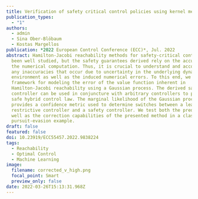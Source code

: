 ```yaml
---
title: Verification of safety critical control policies using kernel methods
publication_types:
  - "1"
authors:
  - admin
  - Sina Ober-Blöbaum
  - Kostas Margellos
publication: *2022 European Control Conference (ECC)*, Jul. 2022
abstract: Hamilton-Jacobi reachability methods for safety-critical control have
  been well studied, but the safety guarantees derived rely on the accuracy of
  the numerical computation. Thus, it is crucial to understand and account for
  any inaccuracies that occur due to uncertainty in the underlying dynamics and
  environment as well as the induced numerical errors. To this end, we propose a
  framework for modeling the error of the value function inherent in
  Hamilton-Jacobi reachability using a Gaussian process. The derived safety
  controller can be used in conjuncture with arbitrary controllers to provide a
  safe hybrid control law. The marginal likelihood of the Gaussian process then
  provides a confidence metric used to determine switches between a least
  restrictive controller and a safety controller. We test both the prediction as
  well as the correction capabilities of the presented method in a classical
  pursuit-evasion example.
draft: false
featured: false
doi: 10.23919/ECC55457.2022.9838224
tags:
  - Reachability
  - Optimal Control
  - Machine Learning
image:
  filename: corrected_v_high.png
  focal_point: Smart
  preview_only: false
date: 2022-03-26T15:13:31.968Z
---
```

